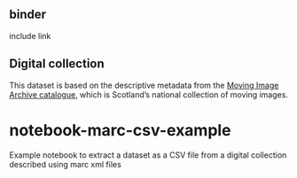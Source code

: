 ## binder
include link

## Digital collection 
This dataset is based on the descriptive metadata from the [Moving Image Archive catalogue](https://data.nls.uk/data/metadata-collections/moving-image-archive/), which is Scotland’s national collection of moving images.

# notebook-marc-csv-example
Example notebook to extract a dataset as a CSV file from a digital collection described using marc xml files


